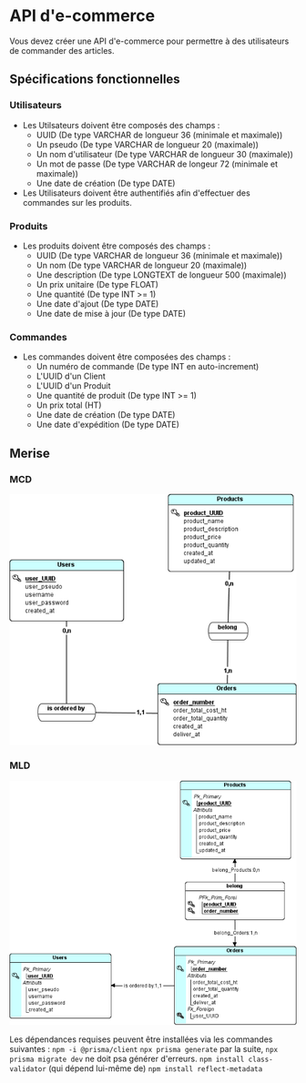 # API d'e-commerce

Vous devez créer une API d'e-commerce pour permettre à des utilisateurs de commander des articles.

## Spécifications fonctionnelles

### Utilisateurs

- Les Utilsateurs doivent être composés des champs :
  - UUID (De type VARCHAR de longueur 36 (minimale et maximale))
  - Un pseudo (De type VARCHAR de longueur 20 (maximale))
  - Un nom d'utilisateur (De type VARCHAR de longueur 30 (maximale))
  - Un mot de passe (De type VARCHAR de longeur 72 (minimale et maximale))
  - Une date de création (De type DATE)
- Les Utilisateurs doivent être authentifiés afin d'effectuer des commandes sur les produits.

### Produits

- Les produits doivent être composés des champs :
  - UUID (De type VARCHAR de longueur 36 (minimale et maximale))
  - Un nom (De type VARCHAR de longueur 20 (maximale))
  - Une description (De type LONGTEXT de longueur 500 (maximale))
  - Un prix unitaire (De type FLOAT)
  - Une quantité (De type INT >= 1)
  - Une date d'ajout (De type DATE)
  - Une date de mise à jour (De type DATE)

### Commandes

- Les commandes doivent être composées des champs :
  - Un numéro de commande (De type INT en auto-increment)
  - L'UUID d'un Client
  - L'UUID d'un Produit
  - Une quantité de produit (De type INT >= 1)
  - Un prix total (HT)
  - Une date de création (De type DATE)
  - Une date d'expédition (De type DATE)

## Merise

### MCD

![](Image/mcd.png)

### MLD

![](Image/mld.png)

Les dépendances requises peuvent être installées via les commandes suivantes :
```npm -i @prisma/client```
```npx prisma generate```
par la suite, ```npx prisma migrate dev``` ne doit psa générer d'erreurs.
```npm install class-validator``` (qui dépend lui-même de)  ```npm install reflect-metadata```

